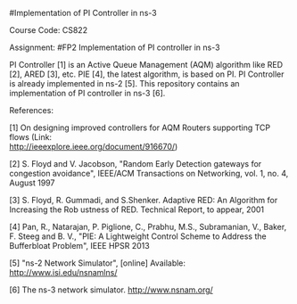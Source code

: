 #Implementation of PI Controller in ns-3

Course Code: CS822

Assignment: #FP2   Implementation of PI controller in ns-3

PI Controller [1] is an Active Queue Management (AQM) algorithm like RED [2], ARED [3], etc. PIE [4], the latest algorithm, is based on PI. PI Controller is already implemented in ns-2 [5]. This repository contains an implementation of PI controller in ns-3 [6].

References:

[1]  On designing improved controllers for AQM Routers supporting TCP flows (Link:   
http://ieeexplore.ieee.org/document/916670/)

[2]  S. Floyd and V. Jacobson, "Random Early Detection gateways for congestion avoidance", IEEE/ACM Transactions on Networking, vol. 1, no. 4, August 1997

[3]  S. Floyd, R. Gummadi, and S.Shenker. Adaptive RED: An Algorithm for Increasing the Rob ustness of RED. Technical Report, to appear, 2001

[4]  Pan, R., Natarajan, P. Piglione, C., Prabhu, M.S., Subramanian, V., Baker, F. Steeg and B. V., "PIE: A Lightweight Control Scheme to Address the Bufferbloat Problem", IEEE HPSR 2013

[5]  "ns-2 Network Simulator", [online] Available: http://www.isi.edu/nsnamlns/

[6]  The ns-3 network simulator. http://www.nsnam.org/

